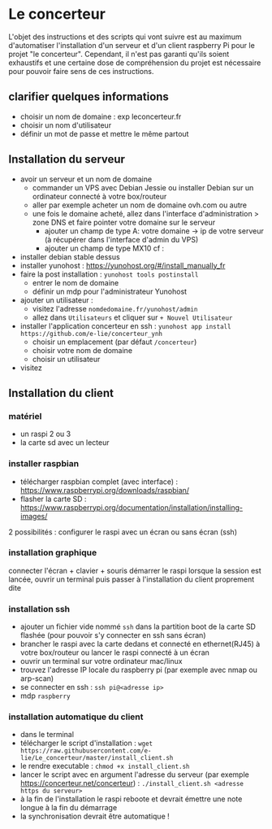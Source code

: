 
# Le concerteur


L'objet des instructions et des scripts qui vont suivre est au maximum d'automatiser l'installation d'un serveur et
d'un client raspberry Pi pour le projet "le concerteur". Cependant, il n'est pas garanti qu'ils soient exhaustifs et une certaine
dose de compréhension du projet est nécessaire pour pouvoir faire sens de ces instructions.

## clarifier quelques informations

 * choisir un nom de domaine : exp leconcerteur.fr
 * choisir un nom d'utilisateur
 * définir un mot de passe et mettre le même partout

## Installation du serveur

* avoir un serveur et un nom de domaine
   * commander un VPS avec Debian Jessie ou installer Debian sur un ordinateur connecté à votre box/routeur
   * aller par exemple acheter un nom de domaine ovh.com ou autre
   * une fois le domaine acheté, allez dans l'interface d'administration > zone DNS et faire pointer votre domaine sur le serveur
      * ajouter un champ de type A: votre domaine -> ip de votre serveur (à récupérer dans l'interface d'admin du VPS)
      * ajouter un champ de type MX10 cf : 
* installer debian stable dessus
* installer yunohost : https://yunohost.org/#/install_manually_fr
* faire la post installation : ```yunohost tools postinstall```
   * entrer le nom de domaine
   * définir un mdp pour l'administrateur Yunohost
* ajouter un utilisateur :
   * visitez l'adresse ```nomdedomaine.fr/yunohost/admin```
   * allez dans `Utilisateurs` et cliquer sur  `+ Nouvel Utilisateur`
* installer l'application concerteur en ssh : `yunohost app install https://github.com/e-lie/concerteur_ynh`
   * choisir un emplacement (par défaut `/concerteur`)
   * choisir votre nom de domaine
   * choisir un utilisateur 
* visitez


## Installation du client

### matériel
* un raspi 2 ou 3
* la carte sd avec un lecteur

### installer raspbian

* télécharger raspbian complet (avec interface) : https://www.raspberrypi.org/downloads/raspbian/
* flasher la carte SD : https://www.raspberrypi.org/documentation/installation/installing-images/

2 possibilités : configurer le raspi avec un écran ou sans écran (ssh)

### installation graphique

connecter l'écran + clavier + souris
démarrer le raspi
lorsque la session est lancée, ouvrir un terminal puis passer à l'installation du client proprement dite


### installation ssh

* ajouter un fichier vide nommé `ssh` dans la partition boot de la carte SD flashée (pour pouvoir s'y connecter en ssh sans écran)
* brancher le raspi avec la carte dedans et connecté en ethernet(RJ45) à votre box/routeur ou lancer le raspi connecté à un écran
* ouvrir un terminal sur votre ordinateur mac/linux
* trouvez l'adresse IP locale du raspberry pi (par exemple avec nmap ou arp-scan)
* se connecter en ssh : `ssh pi@<adresse ip>`
* mdp `raspberry`

### installation automatique du client

* dans le terminal
* télécharger le script d'installation : `wget https://raw.githubusercontent.com/e-lie/Le_concerteur/master/install_client.sh`
* le rendre executable : `chmod +x install_client.sh`
* lancer le script avec en argument l'adresse du serveur (par exemple https://concerteur.net/concerteur) : `./install_client.sh <adresse https du serveur>`
* à la fin de l'installation le raspi reboote et devrait émettre une note longue à la fin du démarrage
* la synchronisation devrait être automatique !
